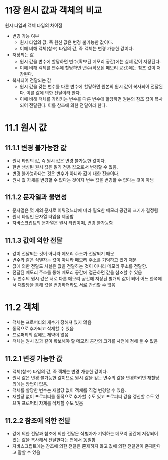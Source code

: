 # 11장 원시 값과 객체의 비교
원시 타입과 객체 타입의 차이점
- 변경 가능 여부
    - 원시 타입의 값, 즉 원신 값은 변경 불가능한 값이다.
    - 이에 비해 객체(참조) 타입의 값, 즉 객체는 변경 가능한 값이다.
- 저장되는 값
    - 원시 값을 변수에 할당하면 변수(확보된 메모리 공간)에는 실제 값이 저장된다. 
    - 이에 비해 객체를 변수에 할당하면 변수(확보된 메모리 공간)에는 참조 값이 저장된다.
- 복사되어 전달되는 값
    - 원시 값을 갖는 변수를 다른 변수에 할당하면 원본의 원시 값이 복사되어 전달된다. 이를 값에 의한 전달이라 한다. 
    - 이에 비해 객체를 가리키는 변수를 다른 변수에 할당하면 원본의 참조 값이 복사되어 전달된다. 이를 참조에 의한 전달이라 한다.

# 11.1 원시 값
## 11.1.1 변경 불가능한 값
- 원시 타입의 값, 즉 원시 값은 변경 불가능한 값이다.
- 한번 생성된 원시 값은 읽기 전용 값으로서 변경할 수 없음.
- 변경 불가능하다는 것은 변수가 아니라 값에 대한 진술이다.
- 원시 값 자체를 변경할 수 없다는 것이지 변수 값을 변경할 수 없다는 것이 아님
## 11.1.2 문자열과 불변성
- 문자열은 몇 개의 문자로 이뤄졌느냐에 따라 필요한 메모리 공간의 크기가 결정됨
- 원시 타입인 문자열 타입을 제공함
- 자바스크립트의 문자열은 원시 타입이며, 변경 불가능함
## 11.1.3 값에 의한 전달
- 값이 전달되는 것이 아니라 메모리 주소가 전달되기 때문
- 변수와 같은 식별자는 값이 아니라 메모리 주소를 기억하고 있기 때문
- 값에 의한 전달도 사실은 값을 전달하는 것이 아니라 메모리 주소를 전달함.
- 전달된 메모리 주소를 통해 메모리 공간에 접근하면 값을 참조할 수 있음
- 두 변수의 원시 값은 서로 다른 메모리 공간에 저장된 별개의 값이 되어 어느 한쪽에서 재할당을 통해 값을 변경하더라도 서로 간섭할 수 없음

# 11.2 객체
- 객체는 프로퍼티의 개수가 정해져 있지 않음
- 동적으로 추가되고 삭제할 수 있음
- 프로퍼티의 값에도 제약이 없음
- 객체는 원시 값과 같이 확보해야 할 메모리 공간의 크기를 사전에 정해 둘 수 없음
## 11.2.1 변경 가능한 값
- 객체(참조) 타입의 값, 즉 객체는 변경 가능한 값이다.
- 원시 값은 변경 불가능한 값이므로 원시 값을 갖는 변수의 값을 변경하려면 재할당 외에는 방법이 없음.
- 객체를 할당한 변수는 재할당 없이 객체를 직접 변경할 수 있음.
- 재할당 없이 프로퍼티를 동적으로 추가할 수도 있고 프로퍼티 값을 갱신할 수도 있으며 프로퍼티 자체를 삭제할 수도 있음
## 11.2.2 참조에 의한 전달
- 값에 의한 전달과 참조에 의한 전달은 식별자가 기억하는 메모리 공간에 저장되어 있는 값을 복사해서 전달한다는 면에서 동일함
- 자바스크립트에는 참조에 의한 전달은 존재하지 않고 값에 의한 전달만이 존재한다고 말할 수 있음